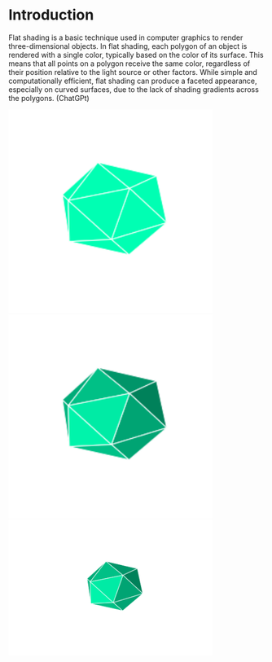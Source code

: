# Introduction 
Flat shading is a basic technique used in computer graphics to render three-dimensional objects. In flat shading, each polygon of an object is rendered with a single color, typically based on the color of its surface. This means that all points on a polygon receive the same color, regardless of their position relative to the light source or other factors. While simple and computationally efficient, flat shading can produce a faceted appearance, especially on curved surfaces, due to the lack of shading gradients across the polygons. (ChatGPt)

<img src="ambient.png" alt="ambient" width="400px" >
<img src="diffusion.png" alt="ambient" width="400px" >

<img src="icosahedron_noframe.gif" alt="Icosahedron" width="400px">
